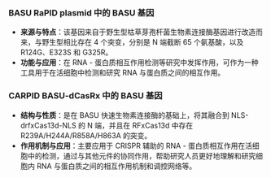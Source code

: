 ### BASU RaPID plasmid 中的 BASU 基因

  

- **来源与特点**：该基因来自于野生型枯草芽孢杆菌生物素连接酶基因进行改造而来，与野生型相比存在 4 个突变，分别是 N 端截断 65 个氨基酸，以及 R124G、E323S 和 G325R。
- **功能与应用**：在 RNA - 蛋白质相互作用检测等研究中发挥作用，可作为一种工具用于在活细胞中检测和研究 RNA 与蛋白质之间的相互作用。

### CARPID BASU-dCasRx 中的 BASU 基因

  

- **结构与性质**：是在 BASU 快速生物素连接酶的基础上，将其融合到 NLS-drfxCas13d-NLS 的 N 端，并且在 RFxCas13d 中存在 R239A/H244A/R858A/H863A 的突变。
- **作用机制与应用**：主要应用于 CRISPR 辅助的 RNA - 蛋白质相互作用在活细胞中的检测，通过与其他元件的协同作用，帮助研究人员更好地理解和研究细胞内 RNA 与蛋白质之间的相互作用机制和调控网络等。